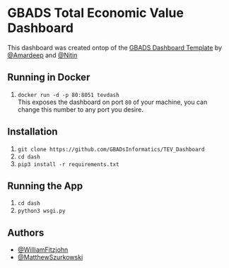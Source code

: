 
# GBADS Total Economic Value Dashboard

This dashboard was created ontop of the [GBADS Dashboard Template](https://github.com/GBADsInformatics/Dashboard_Template) by [@Amardeep](https://github.com/amardeep-1) and [@Nitin](https://github.com/Nitin501)

## Running in Docker
1. `docker run -d -p 80:8051 tevdash` \
  This exposes the dashboard on port `80` of your machine, you can change this number to any port you desire.

## Installation
1. `git clone https://github.com/GBADsInformatics/TEV_Dashboard`
2. `cd dash`
3. `pip3 install -r requirements.txt`

## Running the App
1. `cd dash`
2. `python3 wsgi.py`
  
## Authors
- [@WilliamFitzjohn](https://github.com/WilliamFitzjohn)
- [@MatthewSzurkowski](https://github.com/MatthewSzurkowski)
